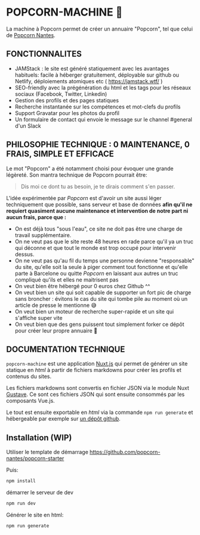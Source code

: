 # POPCORN-MACHINE 🍿

La machine à Popcorn permet de créer un annuaire "Popcorn", tel que celui de [Popcorn Nantes](https://github.com/popcorn-nantes/popcorn-nantes).

## FONCTIONNALITES

- JAMStack : le site est généré statiquement avec les avantages habituels: facile à héberger gratuitement, déployable sur github ou Netlify, déploiements atomiques etc ( https://jamstack.wtf/ )
- SEO-friendly avec la prégénération du html et les tags pour les réseaux sociaux (Facebook, Twitter, Linkedin)
- Gestion des profils et des pages statiques
- Recherche instantanée sur les compétences et mot-clefs du profils
- Support Gravatar pour les photos du profil
- Un formulaire de contact qui envoie le message sur le channel #general d'un Slack

## PHILOSOPHIE TECHNIQUE :  0 MAINTENANCE, 0 FRAIS, SIMPLE ET EFFICACE

Le mot "Popcorn" a été notamment choisi pour évoquer une grande légèreté. Son mantra technique de Popcorn pourrait être:

> Dis moi ce dont tu as besoin, je te dirais comment s'en passer.

L'idée expérimentée par _Popcorn_ est d'avoir un site aussi léger techniquement que possible, sans serveur et base de données **afin qu'il ne requiert quasiment aucune maintenance et intervention de notre part ni aucun frais, parce que :**

- On est déjà tous "sous l'eau", ce site ne doit pas être une charge de travail supplémentaire.
- On ne veut pas que le site reste 48 heures en rade parce qu'il ya un truc qui déconne et que tout le monde est trop occupé pour intervenir dessus.
- On ne veut pas qu'au fil du temps une personne devienne "responsable" du site, qu'elle soit la seule à piger comment tout fonctionne et qu'elle parte à Barcelone ou quitte _Popcorn_ en laissant aux autres un truc compliqué qu'ils et elles ne maitrisent pas
- On veut bien être hébergé pour 0 euros chez Github ^^
- On veut bien un site qui soit capable de supporter un fort pic de charge sans broncher : évitons le cas du site qui tombe pile au moment où un article de presse le mentionne 😅
- On veut bien un moteur de recherche super-rapide et un site qui s'affiche super vite
- On veut bien que des gens puissent tout simplement forker ce dépôt pour créer leur propre annuaire 💚

## DOCUMENTATION TECHNIQUE

`popcorn-machine` est une application [Nuxt.js](https://github.com/nuxt/nuxt.js) qui permet de générer un site statique en _html_ à partir de fichiers markdowns pour créer les profils et contenus du sites.

Les fichiers markdowns sont convertis en fichier JSON via le module Nuxt [Gustave](https://github.com/yann-yinn/nuxt-gustave). Ce sont ces fichiers JSON qui sont ensuite consommés par les composants Vue.js.

Le tout est ensuite exportable en _html_ via la commande `npm run generate` et hébergeable par exemple sur [un dépôt github](https://github.com/popcorn-nantes/popcorn-nantes.github.io).

## Installation (WIP)

Utiliser le template de démarrage https://github.com/popcorn-nantes/popcorn-starter 

Puis:

```sh
npm install
```

démarrer le serveur de dev

```sh
npm run dev
```

Générer le site en html:

```sh
npm run generate
```
